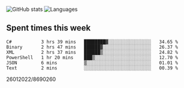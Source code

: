![GitHub stats](https://github-readme-stats.vercel.app/api?username=emipa606&theme=github_dark&show_icons=true) 
![Languages](https://github-readme-stats.vercel.app/api/top-langs/?username=emipa606&theme=github_dark&layout=compact)

## Spent times this week
<!--START_SECTION:waka-->

```text
C#           3 hrs 39 mins   ████████▓░░░░░░░░░░░░░░░░   34.65 %
Binary       2 hrs 47 mins   ██████▓░░░░░░░░░░░░░░░░░░   26.37 %
XML          2 hrs 37 mins   ██████▒░░░░░░░░░░░░░░░░░░   24.82 %
PowerShell   1 hr 20 mins    ███▒░░░░░░░░░░░░░░░░░░░░░   12.70 %
JSON         6 mins          ▒░░░░░░░░░░░░░░░░░░░░░░░░   01.01 %
Text         2 mins          ░░░░░░░░░░░░░░░░░░░░░░░░░   00.39 %
```

<!--END_SECTION:waka-->


26012022/8690260
